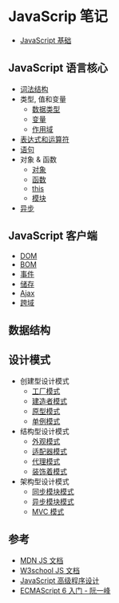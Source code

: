 # JavaScrip 笔记

- [JavaScript 基础](./基础知识/JS基础.md)

## JavaScript 语言核心

- [词法结构]()
- 类型, 值和变量
  - [数据类型](./语言核心/类型_值_变量/数据类型.md)
  - [变量](./语言核心/类型_值_变量/变量.md)
  - [作用域](./语言核心/类型_值_变量/作用域.md)
- [表达式和运算符]()
- [语句]()
- 对象 & 函数
  - [对象](./语言核心/对象_函数/对象.md)
  - [函数](./语言核心/对象_函数/函数.md)
  - [this](./语言核心/对象_函数/this.md)
  - [模块](./语言核心/对象_函数/模块.md)
- [异步](./语言核心/异步/异步.md)

## JavaScript 客户端

- [DOM](./客户端/DOM.md)
- [BOM](./客户端/BOM.md)
- [事件](./客户端/事件.md)
- [储存](./客户端/储存.md)
- [Ajax](./客户端/ajax.md)
- [跨域](./客户端/跨域.md)

## 数据结构

## 设计模式

- 创建型设计模式
  - [工厂模式](./设计模式/创建型/工厂模式.md)
  - [建造者模式](./设计模式/创建型/建造者模式.md)
  - [原型模式](./设计模式/创建型/原型模式.md)
  - [单例模式](./设计模式/创建型/单例模式.md)
- 结构型设计模式
  - [外观模式](./设计模式/结构型/外观模式.md)
  - [适配器模式](./设计模式/结构型/适配器模式.md)
  - [代理模式](./设计模式/结构型/代理模式.md)
  - [装饰着模式](./设计模式/结构型/装饰着模式.md)
- 架构型设计模式
  - [同步模块模式](./设计模式/架构型/同步模块模式.md)
  - [异步模块模式](./设计模式/架构型/异步模块模式.md)
  - [MVC 模式](./设计模式/架构型/mvc模式.md)

## 参考

- [MDN JS 文档](https://developer.mozilla.org/zh-CN/docs/Web/JavaScript/Reference/Global_Objects)
- [W3school JS 文档](http://www.w3school.com.cn/jsref/index.asp)
- [JavaScript 高级程序设计](http://www.ituring.com.cn/book/946)
- [ECMAScript 6 入门 - 阮一峰](http://es6.ruanyifeng.com/)
